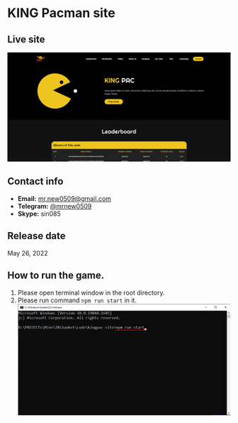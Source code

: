 # KING Pacman site

## Live site
[![Live site](live-site.png)](https://kingpacktoken.com)

## Contact info
- **Email:** mr.new0509@gmail.com
- **Telegram:** [@mrnew0509](https://t.me/mrnew0509)
- **Skype:** sin085


## Release date
May 26, 2022

## How to run the game.
1. Please open terminal window in the root directory.
2. Please run command `npm run start` in it.
![guide-terminal](guide-terminal.png)
